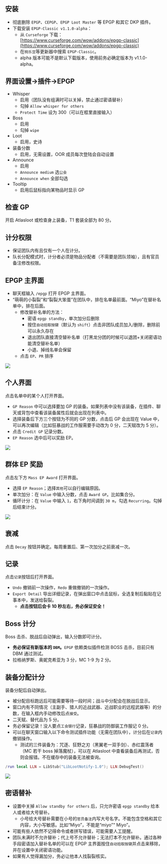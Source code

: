 ## 安装

- 彻底删除 `EPGP`、`CEPGP`、`EPGP Loot Master` 等 EPGP 和其它 DKP 插件。
- 下载安装 `EPGP-Classic v1.1.0-alpha`：
  - 从 `Curseforge` 下载：[https://www.curseforge.com/wow/addons/epgp-classic](https://www.curseforge.com/wow/addons/epgp-classic)
  - 在`桃乐豆`等更新器中搜索 `EPGP-Classic`。
  - alpha 版本可能不是默认下载版本，使用前务必确定版本为 v1.1.0-alpha。

## 界面设置->插件->EPGP

- Whisper
  - 启用（团队没有组满时可以关掉，禁止通过密语替补）
  - 勾掉 `Allow whisper for others`
  - `Protect Time` 设为 300（可以在框里直接输入）
- Boss
  - 启用
  - 勾掉 `wipe`
- Loot
  - 启用，史诗
- 装备分数
  - 启用，无需设置，OOR 成员每次登陆会自动设置
- Announce
  - 启用
  - `Announce medium` 选`公会`
  - `Announce when` 全部勾选
- Tooltip
  - 启用后鼠标指向某物品时显示 GP

## 检查 GP

开启 Atlasloot 或检查身上装备，T1 套装全部为 80 分。

## 计分权限

- 保证团队内有且仅有一个人在计分。
- 队长分配模式时，计分者必须是物品分配者（不需要是团队领袖），且有官员备注修改权限。

## EPGP 主界面

- 聊天框输入 `/epgp` 打开 EPGP 主界面。
- “萌萌的小裂裂”和“裂裂大笨蛋”在团队中，排在名单最前面。“Miyo”在替补名单中，排在后面。
  - 修改替补名单的方法：
    - 密语 `epgp standby`，单次加分后删除
    - 按住`自动拾取按键`（默认为 `shift`）点击非团队成员加入/删除，删除前可以永久存在
    - 退出团队直接清空替补名单（打黑龙分团的时候可以退团+关闭密语功能清空替补名单）
    - 小退、掉线名单会保留
  - 点击 `EP`、`PR` 排序

![](imgs/main.png)

## 个人界面

点击名单中的某个人打开界面。

- `GP Reason` 中可以选择要加 GP 的装备。如果列表中没有该装备，在插件、聊天或背包中查看该装备属性后就会出现在列表中。
- 选择装备后下方三个按钮为不同的 GP 分数，点击后 GP 会出现在 Value 中，可以再次编辑（比如狂暴战的工作服需要手动改为 0 分，二天赋改为 5 分）。
- 点击 `Credit GP` 记录分数。
- `EP Reason` 选中后可以奖励 EP。

![](imgs/person.png)

## 群体 EP 奖励

点击左下方 `Mass EP Award` 打开界面。

- 选择 `EP Reason`；选择`其他`可以自行编辑原因。
- 单次加分：在 `Value` 中输入分数，点击 `Award GP`。比如集合分。
- 循环计分：在 `Value` 中输入 `1`，右下角时间调到 `30 m`，勾选 `Recurring`。勾掉后结束计分。

![](imgs/mass_ep_award.png)

## 衰减

点击 `Decay` 按钮并确定。每周重置后、第一次加分之前衰减一次。

## 记录

点击`记录`按钮后打开界面。

- `Undo` 撤销前一次操作，`Redo` 重做撤销的一次操作。
- `Export Detail` 导出详细记录，在弹出窗口中点击鼠标，全选复制后黏贴在记事本中，发送给裂裂。
  - **点击按钮后会卡 10 秒左右，务必保证安全！**

## Boss 计分

Boss 击杀、脱战后自动弹出，输入分数即可计分。

- **务必保证有新版本的 `DBM`。**`EPGP` 依赖类似插件检测 BOSS 击杀，目前只有 DBM 通过测试。
- 拉格纳罗斯、奥妮克希亚为 3 分，MC 1-9 为 2 分。

## 装备分配计分

装备分配后自动弹出。

- 被分配目标跑远后可能需要等待一段时间；战斗中分配会在脱战后显示。
- 窗口内有不同情况（主副手、猎人的近战武器、近战职业的远程武器等）的分数，在输入框内手动修改后点`接受`。
- 二天赋、替代品为 5 分。
- 务必保留记录！没人要点`工会银行`记录，狂暴战的防御装工作服记 0 分。
- 可以在聊天窗口输入以下命令测试插件功能（无需在团队中），计分后在`记录`内撤销操作。
  - 测试的三件装备为：咒逐、狂野之刃（黑翼老一双手剑）、赤红震荡者（MC 若干 boss 掉落魔杖），可以在 Atlasloot 中查看装备后再测试，否则会报错。不在缓存中的装备无法被查询。
``` LUA
/run local LLN = LibStub("LibLootNotify-1.0"); LLN:DebugTest()
```

![](imgs/loot.png)

## 密语替补

- 设置中关掉 `Allow standby for others` 后，只允许密语 `epgp standby` 给本人或者给大号替补。
  - 小号给大号替补需要在小号的`官员备注`内写大号名字。不能包含空格和其它内容，大小写敏感。比如“Miyo”，不能是“miyo”“ Miyo”。
- 可能有些人依然不记得命令或者拼写错误，可能需要人工提醒。
- 团队未满时不允许替补；代上号不允许替补；无法打本不允许替补。通过各种手段密语加入替补名单的可以在 EPGP 主界面按住`自动拾取按键`并点击来移除，并在设置中关闭密语功能。
- 如果有人觉得漏加分，务必让他本人找裂裂核实。
